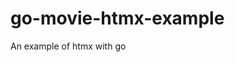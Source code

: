 # go-movie-htmx-example

<!--
#field

#groups
Web

#languages
Go

#frames and libs
htmx

-->

An example of htmx with go
